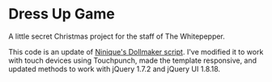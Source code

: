 Dress Up Game
==========================

A little secret Christmas project for the staff of The Whitepepper. 

This code is an update of [Ninique's Dollmaker script](https://github.com/ninique/Dollmaker-Script). I've modified it to work with touch devices using Touchpunch, made the template responsive, and updated methods to work with jQuery 1.7.2 and jQuery UI 1.8.18. 

